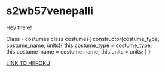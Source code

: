 # s2wb57venepalli
Hey there!

Class - costumes class costumes{ constructor(costume_type, costume_name, units){
    this.costume_type = costume_type;
    this.costume_name = costume_name;
    this.units = units;
    }
    }
    
[LINK TO HEROKU](https://s2db57venepalli.herokuapp.com/)
